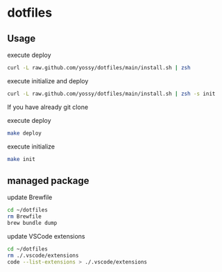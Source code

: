 # dotfiles

## Usage

execute deploy

```bash
curl -L raw.github.com/yossy/dotfiles/main/install.sh | zsh
```

execute initialize and deploy

```bash
curl -L raw.github.com/yossy/dotfiles/main/install.sh | zsh -s init
```

If you have already git clone

execute deploy

```bash
make deploy
```

execute initialize

```bash
make init
```

## managed package

update Brewfile

```bash
cd ~/dotfiles
rm Brewfile
brew bundle dump
```

update VSCode extensions

```bash
cd ~/dotfiles
rm ./.vscode/extensions
code --list-extensions > ./.vscode/extensions
```
